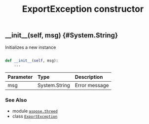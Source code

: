 ﻿---
title: ExportException constructor
second_title: Aspose.3D for Python via .NET API References
description: 
type: docs
weight: 10
url: /python-net/aspose.threed/exportexception/__init__/
is_root: false
---

## \_\_init\_\_(self, msg) {#System.String}

Initializes a new instance



```python

def __init__(self, msg):
    ...
```


| Parameter | Type | Description |
| :- | :- | :- |
| msg | System.String | Error message |



### See Also
* module [`aspose.threed`](../../)
* class [`ExportException`](/3d/python-net/aspose.threed/exportexception)
